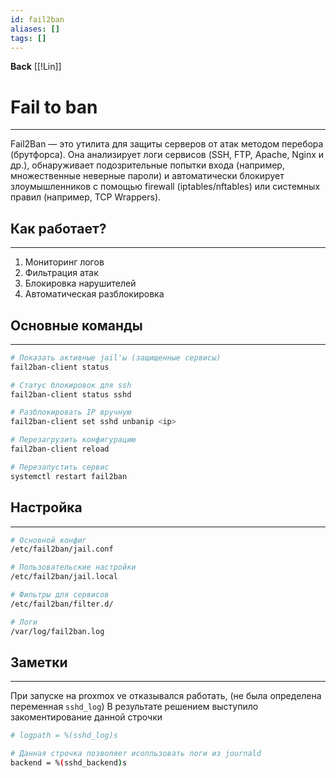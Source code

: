 ```yaml
---
id: fail2ban
aliases: []
tags: []
---
```


**Back**
    [[!Lin]]

# Fail to ban
---
Fail2Ban — это утилита для защиты серверов от атак методом перебора (брутфорса). Она анализирует логи сервисов (SSH, FTP, Apache, Nginx и др.), обнаруживает подозрительные попытки входа (например, множественные неверные пароли) и автоматически блокирует злоумышленников с помощью firewall (iptables/nftables) или системных правил (например, TCP Wrappers).

## Как работает?
---
1. Мониторинг логов
2. Фильтрация атак
3. Блокировка нарушителей
4. Автоматическая разблокировка

## Основные команды
---

```bash
# Показать активные jail'ы (защищенные сервисы)
fail2ban-client status

# Статус блокировок для ssh
fail2ban-client status sshd

# Разблокировать IP вручную
fail2ban-client set sshd unbanip <ip>

# Перезагрузить конфигурацию
fail2ban-client reload

# Перезапустить сервис
systemctl restart fail2ban
```

## Настройка
---
```bash
# Основной конфиг
/etc/fail2ban/jail.conf

# Пользовательские настройки
/etc/fail2ban/jail.local

# Фильтры для сервисов
/etc/fail2ban/filter.d/

# Логи
/var/log/fail2ban.log
```

## Заметки
---
При запуске на proxmox ve отказывался работать, (не была определена переменная `sshd_log`)
В результате решением выступило закоментирование данной строчки

```bash
# logpath = %(sshd_log)s

# Данная строчка позволяет исопльзовать логи из journald
backend = %(sshd_backend)s
```

